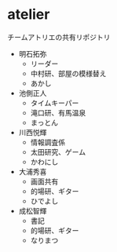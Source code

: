 # atelier
チームアトリエの共有リポジトリ
- 明石拓弥
    - リーダー
    - 中村研、部屋の模様替え
    - あかし
- 池側正人
    - タイムキーパー
    - 滝口研、有馬温泉
    - まっとん
- 川西悦輝
    - 情報調査係
    - 太田研究、ゲーム
    - かわにし
- 大浦秀喜
    - 画面共有
    - 的場研、ギター
    - ひでよし
- 成松智輝
    - 書記
    - 的場研、ギター
    - なりまつ
